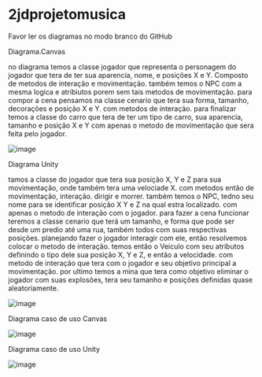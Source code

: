 # 2jdprojetomusica

Favor ler os diagramas no modo branco do GitHub




Diagrama.Canvas

no diagrama temos a classe jogador que representa o personagem do jogador que tera de ter sua aparencia, nome, e posições X e Y.
Composto de metodos de interação e movimentação. também temos o NPC com a mesma logica e atribiutos porem sem tais metodos de movimentação.
para compor a cena pensamos na classe cenario que tera sua forma, tamanho, decorações e posição X e Y. com metodos de interação.
para finalizar temos a classe do carro que tera de ter um tipo de carro, sua aparencia, tamanho e posição X e Y com apenas o metodo de movimentação
que sera feita pelo jogador.


![image](https://github.com/lucasnoelgb/2jdprojetomusica/assets/129121307/a5dd8e55-2cb2-4980-969b-d374064eff23)









Diagrama Unity

tamos a classe do jogador que tera sua posição X, Y e Z para sua movimentação, onde também tera uma velociade X. com metodos então de movimentação, interação.
dirigir e morrer.
também temos o NPC, tedno seu nome para se identificar posição X Y e Z na qual estra localizado. com apenas o metodo de interação com o jogador.
para fazer a cena funcionar teremos a classe cenario que terá um tamanho, e forma que pode ser desde um predio até uma rua, também todos com suas respectivas posições.
planejando fazer o jogador interagir com ele, então resolvemos colocar o metodo de interação. temos então o Veiculo com seu atributos definindo o tipo dele sua posição X, Y e Z, e então a velocidade.
com metodo de interação que tera com o jogador e seu objetivo principal a movimentação. por ultimo temos a mina que tera como objetivo eliminar o jogador com suas explosões, tera seu tamanho e posições definidas quase 
aleatoriamente.

![image](https://github.com/lucasnoelgb/2jdprojetomusica/assets/129121307/4469887d-5fca-4db0-8057-8848d1a33c38)











Diagrama caso de uso Canvas


![image](https://github.com/lucasnoelgb/2jdprojetomusica/assets/129121307/73461a70-2386-40eb-8f88-94ad5e410f3f)









Diagrama caso de uso Unity

![image](https://github.com/lucasnoelgb/2jdprojetomusica/assets/129121307/f46311b9-1aca-4e6b-a38c-334ebb3b8ce1)


